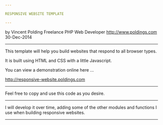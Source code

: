 ```yaml
---

RESPONSIVE WEBSITE TEMPLATE

---
```


by Vincent Polding
Freelance PHP Web Developer
http://www.poldings.com
30-Dec-2014

---

This template will help you build websites that respond to all browser types.

It is built using HTML and CSS with a little Javascript.

You can view a demonstration online here ...

http://responsive-website.poldings.com

---

Feel free to copy and use this code as you desire.

---

I will develop it over time, adding some of the other modules and functions I use when building responsive websites.

---
